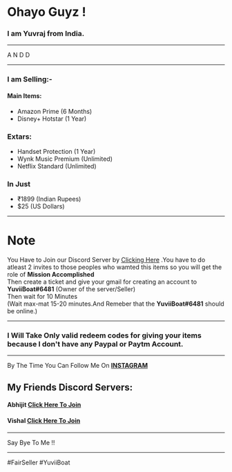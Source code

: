 # Ohayo Guyz !

### I am Yuvraj from India.

 ---

A N D D

 ---

### I am Selling:-

#### Main Items:

 - Amazon Prime (6 Months)
 - Disney+ Hotstar (1 Year)

### Extars:

  - Handset Protection (1 Year)
  - Wynk Music Premium (Unlimited)
  - Netflix Standard (Unlimited)

### In Just
 - ₹1899 (Indian Rupees)
 - $25 (US Dollars)
 
 ---

# Note
  You Have to Join our Discord Server  by [Clicking Here]() .You have to do atleast 2 invites to those peoples who wamted this items so you will get the role of __Mission Accomplished__\
  Then create a ticket and give your gmail for creating an account to __YuviiBoat#6481__ (Owner of the server/Seller)\
  Then wait for 10 Minutes\
      (Wait max-mat 15-20 minutes.And Remeber that the __YuviiBoat#6481__ should be online.)
 
 ---

### I Will Take Only valid redeem codes for giving your items because I don't have any Paypal or Paytm Account.

---

By The Time
You Can Follow Me On __[INSTAGRAM](https://www.instagram.com/yuvii.boat/)__


##  My Friends Discord Servers:

####   Abhijit [Click Here To Join]()
####   Vishal [Click Here To Join]()

---

Say Bye To Me !!

-----

#FairSeller #YuviiBoat
